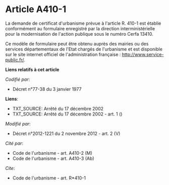 # Article A410-1

La demande de certificat d'urbanisme prévue à l'article R. 410-1 est établie conformément au formulaire enregistré par la
direction interministérielle pour la modernisation de l'action publique sous le numéro Cerfa 13410. 

Ce modèle de formulaire peut être obtenu auprès des mairies ou des services départementaux de l'Etat chargés de l'urbanisme
et est disponible sur le site internet officiel de l'administration française :  http://www.service-public.fr/.

**Liens relatifs à cet article**

_Codifié par_:

  - Décret n°77-38 du 3 janvier 1977

**Liens**:

  - TXT_SOURCE: Arrêté du 17 décembre 2002
  - TXT_SOURCE: Arrêté du 17 décembre 2002 - art. 1 ()

_Modifié par_:

  - Décret n°2012-1221 du 2 novembre 2012 - art. 2 (V)

_Cité par_:

  - Code de l'urbanisme - art. A410-2 (M)
  - Code de l'urbanisme - art. A410-3 (Ab)

_Cite_:

  - Code de l'urbanisme - art. R*410-1
